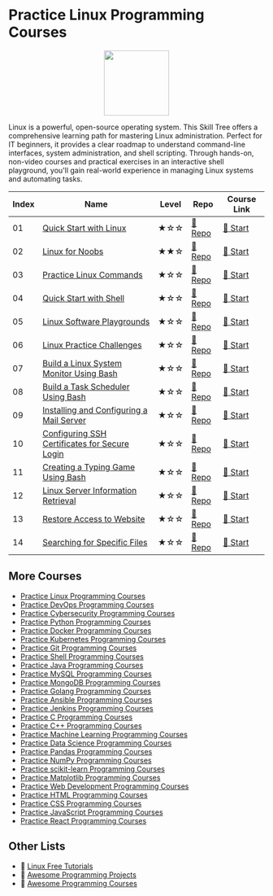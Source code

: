 # Practice Linux Programming Courses

<div align="center">
<img width="128px" src="https://file.labex.io/path/k5LXo5b82pJm.png">
</div>

Linux is a powerful, open-source operating system. This Skill Tree offers a comprehensive learning path for mastering Linux administration. Perfect for IT beginners, it provides a clear roadmap to understand command-line interfaces, system administration, and shell scripting. Through hands-on, non-video courses and practical exercises in an interactive shell playground, you'll gain real-world experience in managing Linux systems and automating tasks.

|   Index | Name                                                                                                                  | Level   | Repo                                                                                     | Course Link                                                                          |
|---------|-----------------------------------------------------------------------------------------------------------------------|---------|------------------------------------------------------------------------------------------|--------------------------------------------------------------------------------------|
|      01 | [Quick Start with Linux](https://labex.io/courses/quick-start-with-linux)                                             | ★☆☆     | [🔗 Repo](https://github.com/labex-labs/quick-start-with-linux)                           | [🚀 Start](https://labex.io/courses/quick-start-with-linux)                           |
|      02 | [Linux for Noobs](https://labex.io/courses/linux-for-noobs)                                                           | ★★☆     | [🔗 Repo](https://github.com/labex-labs/linux-for-noobs)                                  | [🚀 Start](https://labex.io/courses/linux-for-noobs)                                  |
|      03 | [Practice Linux Commands](https://labex.io/courses/linux-basic-commands-practice-online)                              | ★☆☆     | [🔗 Repo](https://github.com/labex-labs/linux-basic-commands-practice-online)             | [🚀 Start](https://labex.io/courses/linux-basic-commands-practice-online)             |
|      04 | [Quick Start with Shell](https://labex.io/courses/quick-start-with-shell)                                             | ★☆☆     | [🔗 Repo](https://github.com/labex-labs/quick-start-with-shell)                           | [🚀 Start](https://labex.io/courses/quick-start-with-shell)                           |
|      05 | [Linux Software Playgrounds](https://labex.io/courses/linux-software-playgrounds)                                     | ★☆☆     | [🔗 Repo](https://github.com/labex-labs/linux-software-playgrounds)                       | [🚀 Start](https://labex.io/courses/linux-software-playgrounds)                       |
|      06 | [Linux Practice Challenges](https://labex.io/courses/linux-practice-challenges)                                       | ★☆☆     | [🔗 Repo](https://github.com/labex-labs/linux-practice-challenges)                        | [🚀 Start](https://labex.io/courses/linux-practice-challenges)                        |
|      07 | [Build a Linux System Monitor Using Bash](https://labex.io/courses/project-build-a-linux-system-monitor-using-bash)   | ★☆☆     | [🔗 Repo](https://github.com/labex-labs/project-build-a-linux-system-monitor-using-bash)  | [🚀 Start](https://labex.io/courses/project-build-a-linux-system-monitor-using-bash)  |
|      08 | [Build a Task Scheduler Using Bash](https://labex.io/courses/project-build-a-task-scheduler-using-bash)               | ★☆☆     | [🔗 Repo](https://github.com/labex-labs/project-build-a-task-scheduler-using-bash)        | [🚀 Start](https://labex.io/courses/project-build-a-task-scheduler-using-bash)        |
|      09 | [Installing and Configuring a Mail Server](https://labex.io/courses/project-installing-and-configuring-a-mail-server) | ★☆☆     | [🔗 Repo](https://github.com/labex-labs/project-installing-and-configuring-a-mail-server) | [🚀 Start](https://labex.io/courses/project-installing-and-configuring-a-mail-server) |
|      10 | [Configuring SSH Certificates for Secure Login](https://labex.io/courses/project-certificate-configuration)           | ★☆☆     | [🔗 Repo](https://github.com/labex-labs/project-certificate-configuration)                | [🚀 Start](https://labex.io/courses/project-certificate-configuration)                |
|      11 | [Creating a Typing Game Using Bash](https://labex.io/courses/project-creating-a-typing-game-using-bash)               | ★☆☆     | [🔗 Repo](https://github.com/labex-labs/project-creating-a-typing-game-using-bash)        | [🚀 Start](https://labex.io/courses/project-creating-a-typing-game-using-bash)        |
|      12 | [Linux Server Information Retrieval](https://labex.io/courses/project-get-system-information)                         | ★☆☆     | [🔗 Repo](https://github.com/labex-labs/project-get-system-information)                   | [🚀 Start](https://labex.io/courses/project-get-system-information)                   |
|      13 | [Restore Access to Website](https://labex.io/courses/project-restore-access-to-website)                               | ★☆☆     | [🔗 Repo](https://github.com/labex-labs/project-restore-access-to-website)                | [🚀 Start](https://labex.io/courses/project-restore-access-to-website)                |
|      14 | [Searching for Specific Files](https://labex.io/courses/project-searching-for-specific-files)                         | ★☆☆     | [🔗 Repo](https://github.com/labex-labs/project-searching-for-specific-files)             | [🚀 Start](https://labex.io/courses/project-searching-for-specific-files)             |

## More Courses

- [Practice Linux Programming Courses](https://github.com/labex-labs/practice-linux-programming-courses)
- [Practice DevOps Programming Courses](https://github.com/labex-labs/practice-devops-programming-courses)
- [Practice Cybersecurity Programming Courses](https://github.com/labex-labs/practice-cybersecurity-programming-courses)
- [Practice Python Programming Courses](https://github.com/labex-labs/practice-python-programming-courses)
- [Practice Docker Programming Courses](https://github.com/labex-labs/practice-docker-programming-courses)
- [Practice Kubernetes Programming Courses](https://github.com/labex-labs/practice-kubernetes-programming-courses)
- [Practice Git Programming Courses](https://github.com/labex-labs/practice-git-programming-courses)
- [Practice Shell Programming Courses](https://github.com/labex-labs/practice-shell-programming-courses)
- [Practice Java Programming Courses](https://github.com/labex-labs/practice-java-programming-courses)
- [Practice MySQL Programming Courses](https://github.com/labex-labs/practice-mysql-programming-courses)
- [Practice MongoDB Programming Courses](https://github.com/labex-labs/practice-mongodb-programming-courses)
- [Practice Golang Programming Courses](https://github.com/labex-labs/practice-go-programming-courses)
- [Practice Ansible Programming Courses](https://github.com/labex-labs/practice-ansible-programming-courses)
- [Practice Jenkins Programming Courses](https://github.com/labex-labs/practice-jenkins-programming-courses)
- [Practice C Programming Courses](https://github.com/labex-labs/practice-c-programming-courses)
- [Practice C++ Programming Courses](https://github.com/labex-labs/practice-cpp-programming-courses)
- [Practice Machine Learning Programming Courses](https://github.com/labex-labs/practice-ml-programming-courses)
- [Practice Data Science Programming Courses](https://github.com/labex-labs/practice-data-science-programming-courses)
- [Practice Pandas Programming Courses](https://github.com/labex-labs/practice-pandas-programming-courses)
- [Practice NumPy Programming Courses](https://github.com/labex-labs/practice-numpy-programming-courses)
- [Practice scikit-learn Programming Courses](https://github.com/labex-labs/practice-sklearn-programming-courses)
- [Practice Matplotlib Programming Courses](https://github.com/labex-labs/practice-matplotlib-programming-courses)
- [Practice Web Development Programming Courses](https://github.com/labex-labs/practice-web-development-programming-courses)
- [Practice HTML Programming Courses](https://github.com/labex-labs/practice-html-programming-courses)
- [Practice CSS Programming Courses](https://github.com/labex-labs/practice-css-programming-courses)
- [Practice JavaScript Programming Courses](https://github.com/labex-labs/practice-javascript-programming-courses)
- [Practice React Programming Courses](https://github.com/labex-labs/practice-react-programming-courses)


## Other Lists

- 🔗 [Linux Free Tutorials](https://github.com/labex-labs/linux-free-tutorials)
- 🔗 [Awesome Programming Projects](https://github.com/labex-labs/awesome-programming-projects)
- 🔗 [Awesome Programming Courses](https://github.com/labex-labs/awesome-programming-courses)

